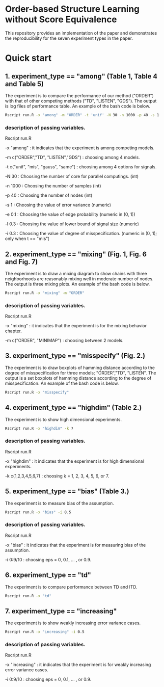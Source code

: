 # Order-based Structure Learning without Score Equivalence

This repository provides an implementation of the paper and demonstrates the reproducibility for the seven experiment types in the paper.

# Quick start

## 1. experiment_type == "among" (Table 1, Table 4 and Table 5)

The experiment is to compare the performance of our method ("ORDER") with that of other competing methods ("TD", "LISTEN", "GDS"). The output is log files of performance table. An example of the bash code is below.

```bash
Rscript run.R -x "among" -m "ORDER" -t 'unif' -N 30 -n 1000 -p 40 -s 1 -e 0.1 -l 0.5
```

### description of passing variables.

Rscript run.R

-x "among" : it indicates that the experiment is among competing models.

-m c("ORDER","TD", "LISTEN","GDS") : choosing among 4 models.

-t c("unif", "mis", "gauss", "same") : choosing among 4 options for signals.

-N 30  : Choosing the number of core for parallel computings. (int)

-n 1000  : Choosing the number of samples (int)

-p 40  : Choosing the number of nodes (int)

-s 1  : Choosing the value of error variance (numeric)

-e 0.1  : Choosing the value of edge probability (numeric in (0, 1))

-l 0.3  : Choosing the value of lower bound of signal size (numeric)

-i 0.3  : Choosing the value of degree of misspecification. (numeric in (0, 1); only when t == "mis")

## 2. experiment_type == "mixing" (Fig. 1, Fig. 6 and Fig. 7)

The experiment is to draw a mixing diagram to show chains with three neighborhoods are reasonably mixing well in moderate number of nodes. The output is three mixing plots. An example of the bash code is below.

```bash
Rscript run.R -x "mixing" -m "ORDER"
```

### description of passing variables.

Rscript run.R

-x "mixing" : it indicates that the experiment is for the mixing behavior chapter.

-m c("ORDER", "MINIMAP") : choosing between 2 models.

## 3. experiment_type == "misspecify" (Fig. 2.)

The experiment is to draw boxplots of hamming distance according to the degree of misspecification for three models; "ORDER","TD", "LISTEN". The output is a set boxplots of hamming distance according to the degree of misspecification. An example of the bash code is below.

```bash
Rscript run.R -x "misspecify"
```

## 4. experiment_type == "highdim" (Table 2.)

The experiment is to show high dimensional experiments.

```bash
Rscript run.R -x "highdim" -k 7
```
### description of passing variables.

Rscript run.R

-x "highdim" : it indicates that the experiment is for high dimensional experiments.

-k c(1,2,3,4,5,6,7) : choosing k = 1, 2, 3, 4, 5, 6, or 7.


## 5. experiment_type == "bias" (Table 3.)

The experiment is to measure bias of the assumption.

```bash
Rscript run.R -x "bias" -i 0.5
```
### description of passing variables.

Rscript run.R

-x "bias" : it indicates that the experiment is for measuring bias of the assumption.

-i 0:9/10 : choosing eps = 0, 0.1, ... , or 0.9.


## 6. experiment_type == "td" 

The experiment is to compare performance between TD and ITD.

```bash
Rscript run.R -x "td" 
```

## 7. experiment_type == "increasing"

The experiment is to show weakly increasing error variance cases.

```bash
Rscript run.R -x "increasing" -i 0.5
```
### description of passing variables.

Rscript run.R

-x "increasing" : it indicates that the experiment is for weakly increasing error variance cases.

-i 0:9/10 : choosing eps = 0, 0.1, ... , or 0.9.
